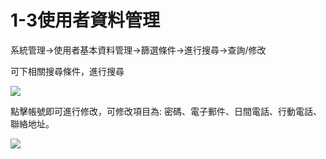 # 1-3使用者資料管理

系統管理→使用者基本資料管理→篩選條件→進行搜尋→查詢/修改

可下相關搜尋條件，進行搜尋

![](https://github.com/lifecomService/LifeERP_manuals/tree/c5f5cca33bca11311bde6512cab215b123ef8fd0/.gitbook/assets/image%20%28119%29.png)

點擊帳號即可進行修改，可修改項目為: 密碼、電子郵件、日間電話、行動電話、聯絡地址。

![](https://github.com/lifecomService/LifeERP_manuals/tree/c5f5cca33bca11311bde6512cab215b123ef8fd0/.gitbook/assets/image%20%28143%29.png)


